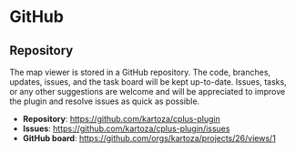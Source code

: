 # GitHub

## Repository

The map viewer is stored in a GitHub repository. The code, branches, updates, issues, and
the task board will be kept up-to-date. Issues, tasks, or any other suggestions are welcome
and will be appreciated to improve the plugin and resolve issues as quick as possible.

- **Repository**: https://github.com/kartoza/cplus-plugin
- **Issues**: https://github.com/kartoza/cplus-plugin/issues
- **GitHub board**: https://github.com/orgs/kartoza/projects/26/views/1